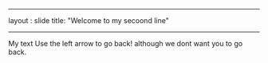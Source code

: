 ----

layout : slide
title: "Welcome to my secoond line"

----

My text
Use the left arrow to go back! although we dont want you to go back.
